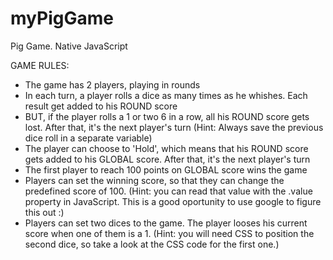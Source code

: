 # myPigGame
Pig Game. Native JavaScript

GAME RULES:

- The game has 2 players, playing in rounds
- In each turn, a player rolls a dice as many times as he whishes. Each result get added to his ROUND score
- BUT, if the player rolls a 1 or two 6 in a row, all his ROUND score gets lost. After that, it's the next player's turn (Hint: Always save the previous dice roll in a separate variable)
- The player can choose to 'Hold', which means that his ROUND score gets added to his GLOBAL score. After that, it's the next player's turn
- The first player to reach 100 points on GLOBAL score wins the game
- Players can set the winning score, so that they can change the predefined score of 100. (Hint: you can read that value with the .value property in JavaScript. This is a good oportunity to use google to figure this out :)
- Players can set two dices to the game. The player looses his current score when one of them is a 1. (Hint: you will need CSS to position the second dice, so take a look at the CSS code for the first one.)

